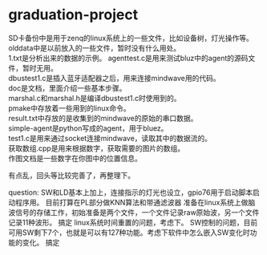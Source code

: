 # graduation-project  
SD卡备份中是用于zenq的linux系统上的一些文件，比如设备树，灯光操作等。  
olddata中是以前放入的一些文件，暂时没有什么用处。  
1.txt是分析出来的数据的示例。
agenttest.c是用来测试bluz中的agent的源码文件，暂时无用。  
dbustest1.c是插入蓝牙适配器之后，用来连接mindwave用的代码。  
doc是文档，里面介绍一些基本步骤。  
marshal.c和marshal.h是编译dbustest1.c时使用到的。  
pmake中存放着一些用到的linux命令。  
result.txt中存放的是收集到的mindwave的原始的串口数据。  
simple-agent是python写成的agent，用于bluez。  
test1.c是用来通过socket连接mindwave，读取其中的数据流的。  
获取数组.cpp是用来根据数字，获取需要的图片的数组。  
作图文档是一些数字在你图中的位置信息。  

有点乱，回头等比较完善了，再整理下。  

question:
SW和LD基本上加上，连接指示的灯光也设立，gpio76用于启动脚本启动程序用。
目前打算在PL部分做KNN算法和带通滤波器
准备在linux系统上做脑波信号的存储工作，初始准备是两个文件，一个文件记录raw原始波，另一个文件记录11种波形。	搞定
linux系统时间重置的问题，考虑下。
SW控制的问题，目前可用SW剩下7个，也就是可以有127种功能。考虑下软件中怎么嵌入SW变化时功能的变化。	搞定